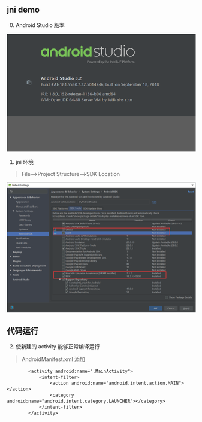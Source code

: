 ## jni demo
0. Android Studio 版本

![Alt text](./readme/AdnroidStudio.png)

1. jni 环境
>File-->Project Structure-->SDK Location

![Alt text](./readme/env.png)

## 代码运行
2. 使新建的 activity 能够正常编译运行
> AndroidManifest.xml 添加
```
        <activity android:name=".MainActivity">
            <intent-filter>
                <action android:name="android.intent.action.MAIN"></action>
                <category android:name="android.intent.category.LAUNCHER"></category>
            </intent-filter>
        </activity>
```